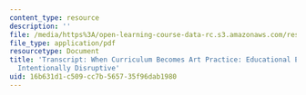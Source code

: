 ```yaml
---
content_type: resource
description: ''
file: /media/https%3A/open-learning-course-data-rc.s3.amazonaws.com/res-11-002-intentional-public-disruptions-art-responsibility-and-pedagogy-fall-2017/16b631d1c509cc7b565735f96dab1980_MITRES11-002F17_Video_07_300k.pdf
file_type: application/pdf
resourcetype: Document
title: 'Transcript: When Curriculum Becomes Art Practice: Educational Experience as
  Intentionally Disruptive'
uid: 16b631d1-c509-cc7b-5657-35f96dab1980
---
```

